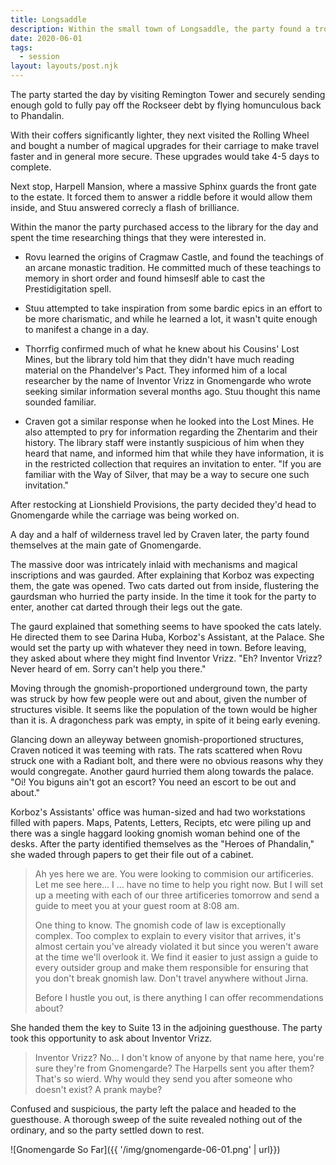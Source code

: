 ```yaml
---
title: Longsaddle
description: Within the small town of Longsaddle, the party found a trove of knowledge, a post office, and a wainwright. They bought a number of magical upgrades for their carriage and then headed off to Gnomengarde.
date: 2020-06-01
tags:
  - session
layout: layouts/post.njk
---
```


The party started the day by visiting Remington Tower and securely sending enough gold to fully pay off the Rockseer debt by flying homunculous back to Phandalin.

With their coffers significantly lighter, they next visited the Rolling Wheel and bought a number of magical upgrades for their carriage to make travel faster and in general more secure. These upgrades would take 4-5 days to complete.

Next stop, Harpell Mansion, where a massive Sphinx guards the front gate to the estate. It forced them to answer a riddle before it would allow them inside, and Stuu answered correcly a flash of brilliance.

Within the manor the party purchased access to the library for the day and spent the time researching things that they were interested in.

- Rovu learned the origins of Cragmaw Castle, and found the teachings of an arcane monastic tradition. He committed much of these teachings to memory in short order and found himseslf able to cast the Prestidigitation spell.

- Stuu attempted to take inspiration from some bardic epics in an effort to be more charismatic, and while he learned a lot, it wasn't quite enough to manifest a change in a day.

- Thorrfig confirmed much of what he knew about his Cousins' Lost Mines, but the library told him that they didn't have much reading material on the Phandelver's Pact. They informed him of a local researcher by the name of Inventor Vrizz in Gnomengarde who wrote seeking similar information several months ago. Stuu thought this name sounded familiar.

- Craven got a similar response when he looked into the Lost Mines. He also attempted to pry for information regarding the Zhentarim and their history. The library staff were instantly suspicious of him when they heard that name, and informed him that while they have information, it is in the restricted collection that requires an invitation to enter. "If you are familiar with the Way of Silver, that may be a way to secure one such invitation."

After restocking at Lionshield Provisions, the party decided they'd head to Gnomengarde while the carriage was being worked on.

A day and a half of wilderness travel led by Craven later, the party found themselves at the main gate of Gnomengarde.

The massive door was intricately inlaid with mechanisms and magical inscriptions and was gaurded. After explaining that Korboz was expecting them, the gate was opened. Two cats darted out from inside, flustering the gaurdsman who hurried the party inside. In the time it took for the party to enter, another cat darted through their legs out the gate.

The gaurd explained that something seems to have spooked the cats lately. He directed them to see Darina Huba, Korboz's Assistant, at the Palace. She would set the party up with whatever they need in town. Before leaving, they asked about where they might find Inventor Vrizz. "Eh? Inventor Vrizz? Never heard of em. Sorry can't help you there."

Moving through the gnomish-proportioned underground town, the party was struck by how few people were out and about, given the number of structures visible. It seems like the population of the town would be higher than it is. A dragonchess park was empty, in spite of it being early evening.

Glancing down an alleyway between gnomish-proportioned structures, Craven noticed it was teeming with rats. The rats scattered when Rovu struck one with a Radiant bolt, and there were no obvious reasons why they would congregate. Another gaurd hurried them along towards the palace. "Oi! You biguns ain't got an escort? You need an escort to be out and about."

Korboz's Assistants' office was human-sized and had two workstations filled with papers. Maps, Patents, Letters, Recipts, etc were piling up and there was a single haggard looking gnomish woman behind one of the desks. After the party identified themselves as the "Heroes of Phandalin," she waded through papers to get their file out of a cabinet.

> Ah yes here we are. You were looking to commision our artificeries. Let me see here... I ... have no time to help you right now. But I will set up a meeting with each of our three artificeries tomorrow and send a guide to meet you at your guest room at 8:08 am.
>
> One thing to know. The gnomish code of law is exceptionally complex. Too complex to explain to every visitor that arrives, it's almost certain you've already violated it but since you weren't aware at the time we'll overlook it. We find it easier to just assign a guide to every outsider group and make them responsible for ensuring that you don't break gnomish law. Don't travel anywhere without Jirna.
>
> Before I hustle you out, is there anything I can offer recommendations about?

She handed them the key to Suite 13 in the adjoining guesthouse. The party took this opportunity to ask about Inventor Vrizz.

> Inventor Vrizz? No... I don't know of anyone by that name here, you're sure they're from Gnomengarde? The Harpells sent you after them? That's so wierd. Why would they send you after someone who doesn't exist? A prank maybe?

Confused and suspicious, the party left the palace and headed to the guesthouse. A thorough sweep of the suite revealed nothing out of the ordinary, and so the party settled down to rest.

![Gnomengarde So Far]({{ '/img/gnomengarde-06-01.png' | url}})